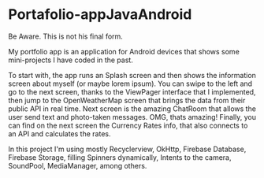 # Portafolio-appJavaAndroid

Be Aware.  This is not his final form.  

My portfolio app is an application for Android devices that shows some mini-projects I have coded in the past.

To start with, the app runs an Splash screen and then shows the information screen about myself (or maybe lorem ipsum).
You can swipe to the left and go to the next screen, thanks to the ViewPager interface that I implemented, then jump
to the OpenWeatherMap screen that brings the data from their public API in real time.
Next screen is the amazing ChatRoom that allows the user send text and photo-taken messages.  OMG, thats amazing!
Finally, you can find on the next screen the Currency Rates info, that also connects to an API and calculates the rates.

In this project I'm using mostly Recyclerview, OkHttp, Firebase Database, Firebase Storage, filling Spinners dynamically,
Intents to the camera, SoundPool, MediaManager, among others.
